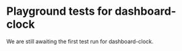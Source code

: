 # Playground tests for dashboard-clock
We are still awaiting the first test run for dashboard-clock.
